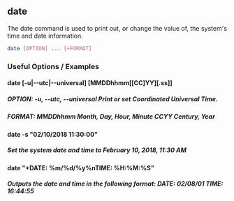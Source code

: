 ---
---

date
-------

The date command is used to print out, or change the value of, the system's time and date information.

~~~ bash
date [OPTION] ... [+FORMAT]
~~~

<!--more-->

### Useful Options / Examples

#### date [-u|--utc|--universal] [MMDDhhmm[[CC]YY][.ss]]

##### OPTION:  -u, --utc, --universal 	 Print or set Coordinated Universal Time.

##### FORMAT: MMDDhhmm Month, Day, Hour, Minute    CCYY Century, Year

#### date -s "02/10/2018 11:30:00"

##### Set the system date and time to February 10, 2018, 11:30 AM

#### date "+DATE: %m/%d/%y%nTIME: %H:%M:%S"

##### Outputs the date and time in the following format: DATE: 02/08/01   TIME: 16:44:55